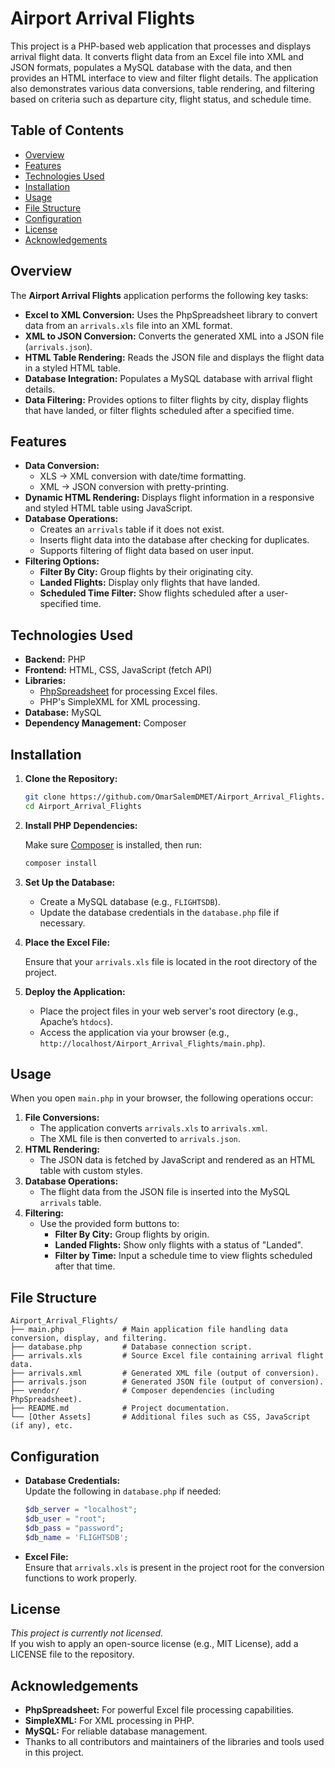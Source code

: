 # Airport Arrival Flights

This project is a PHP-based web application that processes and displays arrival flight data. It converts flight data from an Excel file into XML and JSON formats, populates a MySQL database with the data, and then provides an HTML interface to view and filter flight details. The application also demonstrates various data conversions, table rendering, and filtering based on criteria such as departure city, flight status, and schedule time.

## Table of Contents

- [Overview](#overview)
- [Features](#features)
- [Technologies Used](#technologies-used)
- [Installation](#installation)
- [Usage](#usage)
- [File Structure](#file-structure)
- [Configuration](#configuration)
- [License](#license)
- [Acknowledgements](#acknowledgements)

## Overview

The **Airport Arrival Flights** application performs the following key tasks:
- **Excel to XML Conversion:** Uses the PhpSpreadsheet library to convert data from an `arrivals.xls` file into an XML format.
- **XML to JSON Conversion:** Converts the generated XML into a JSON file (`arrivals.json`).
- **HTML Table Rendering:** Reads the JSON file and displays the flight data in a styled HTML table.
- **Database Integration:** Populates a MySQL database with arrival flight details.
- **Data Filtering:** Provides options to filter flights by city, display flights that have landed, or filter flights scheduled after a specified time.

## Features

- **Data Conversion:** 
  - XLS → XML conversion with date/time formatting.
  - XML → JSON conversion with pretty-printing.
- **Dynamic HTML Rendering:** Displays flight information in a responsive and styled HTML table using JavaScript.
- **Database Operations:**
  - Creates an `arrivals` table if it does not exist.
  - Inserts flight data into the database after checking for duplicates.
  - Supports filtering of flight data based on user input.
- **Filtering Options:**
  - **Filter By City:** Group flights by their originating city.
  - **Landed Flights:** Display only flights that have landed.
  - **Scheduled Time Filter:** Show flights scheduled after a user-specified time.

## Technologies Used

- **Backend:** PHP
- **Frontend:** HTML, CSS, JavaScript (fetch API)
- **Libraries:**
  - [PhpSpreadsheet](https://phpspreadsheet.readthedocs.io/) for processing Excel files.
  - PHP's SimpleXML for XML processing.
- **Database:** MySQL
- **Dependency Management:** Composer

## Installation

1. **Clone the Repository:**

   ```bash
   git clone https://github.com/OmarSalemDMET/Airport_Arrival_Flights.git
   cd Airport_Arrival_Flights
   ```

2. **Install PHP Dependencies:**

   Make sure [Composer](https://getcomposer.org/) is installed, then run:

   ```bash
   composer install
   ```

3. **Set Up the Database:**

   - Create a MySQL database (e.g., `FLIGHTSDB`).
   - Update the database credentials in the `database.php` file if necessary.

4. **Place the Excel File:**

   Ensure that your `arrivals.xls` file is located in the root directory of the project.

5. **Deploy the Application:**

   - Place the project files in your web server's root directory (e.g., Apache’s `htdocs`).
   - Access the application via your browser (e.g., `http://localhost/Airport_Arrival_Flights/main.php`).

## Usage

When you open `main.php` in your browser, the following operations occur:

1. **File Conversions:**
   - The application converts `arrivals.xls` to `arrivals.xml`.
   - The XML file is then converted to `arrivals.json`.
2. **HTML Rendering:**
   - The JSON data is fetched by JavaScript and rendered as an HTML table with custom styles.
3. **Database Operations:**
   - The flight data from the JSON file is inserted into the MySQL `arrivals` table.
4. **Filtering:**
   - Use the provided form buttons to:
     - **Filter By City:** Group flights by origin.
     - **Landed Flights:** Show only flights with a status of "Landed".
     - **Filter by Time:** Input a schedule time to view flights scheduled after that time.

## File Structure

```
Airport_Arrival_Flights/
├── main.php             # Main application file handling data conversion, display, and filtering.
├── database.php         # Database connection script.
├── arrivals.xls         # Source Excel file containing arrival flight data.
├── arrivals.xml         # Generated XML file (output of conversion).
├── arrivals.json        # Generated JSON file (output of conversion).
├── vendor/              # Composer dependencies (including PhpSpreadsheet).
├── README.md            # Project documentation.
└── [Other Assets]       # Additional files such as CSS, JavaScript (if any), etc.
```

## Configuration

- **Database Credentials:**  
  Update the following in `database.php` if needed:
  ```php
  $db_server = "localhost";  
  $db_user = "root";         
  $db_pass = "password";             
  $db_name = 'FLIGHTSDB';
  ```
- **Excel File:**  
  Ensure that `arrivals.xls` is present in the project root for the conversion functions to work properly.

## License

*This project is currently not licensed.*  
If you wish to apply an open-source license (e.g., MIT License), add a LICENSE file to the repository.

## Acknowledgements

- **PhpSpreadsheet:** For powerful Excel file processing capabilities.
- **SimpleXML:** For XML processing in PHP.
- **MySQL:** For reliable database management.
- Thanks to all contributors and maintainers of the libraries and tools used in this project.
